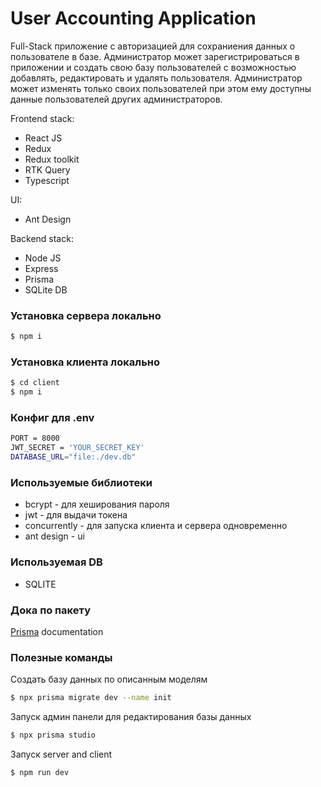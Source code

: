 # User Accounting Application

Full-Stack приложение с авторизацией для сохраниения данных о пользователе в базе. Администратор может зарегистрироваться в приложении и создать свою базу пользователей с возможностью добавлять, редактировать и удалять пользователя. Администратор может изменять только своих пользователей при этом ему доступны данные пользователей других администраторов. 

Frontend stack:
- React JS
- Redux
- Redux toolkit
- RTK Query
- Typescript

UI:
- Ant Design

Backend stack:
- Node JS
- Express
- Prisma
- SQLite DB

### Установка сервера локально
```sh
$ npm i
```

### Установка клиента локально
```sh
$ cd client
$ npm i
```


### Конфиг для .env
```sh
PORT = 8000
JWT_SECRET = 'YOUR_SECRET_KEY'
DATABASE_URL="file:./dev.db"
```

### Используемые библиотеки
- bcrypt - для хеширования пароля
- jwt - для выдачи токена
- concurrently - для запуска клиента и сервера одновременно
- ant design - ui

### Используемая DB
- SQLITE

### Дока по пакету 
[Prisma](https://prisma.io/docs/) documentation

### Полезные команды

Создать базу данных по описанным моделям
```sh
$ npx prisma migrate dev --name init 
```

Запуск админ панели для редактирования базы данных
```sh
$ npx prisma studio
```

Запуск server and client 
```sh
$ npm run dev
```
